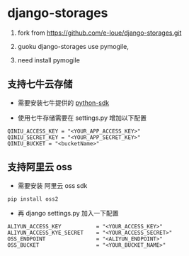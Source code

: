 django-storages
===============
1. fork from https://github.com/e-loue/django-storages.git

2. guoku django-storages use pymogile,

3. need install pymogile

## 支持七牛云存储
* 需要安装七牛提供的  [python-sdk](https://github.com/qiniu/python-sdk)

* 使用七牛存储需要在 settings.py 增加以下配置

```
QINIU_ACCESS_KEY = "<YOUR_APP_ACCESS_KEY>"
QINIU_SECRET_KEY = "<YOUR_APP_SECRET_KEY>"
QINIU_BUCKET = "<bucketName>"
```


## 支持阿里云 oss
* 需要安装 阿里云 oss sdk 
```
pip install oss2
```

* 再 django settings.py 加入一下配置
```
ALIYUN_ACCESS_KEY           = "<YOUR_ACCESS_KEY>"
ALIYUN_ACCESS_KYE_SECRET    = "<YOUR_ACCESS_SECRET>"
OSS_ENDPOINT                = "<ALIYUN_ENDPOINT>"
OSS_BUCKET                  = "<YOUR_BUCKET_NAME>"
```




